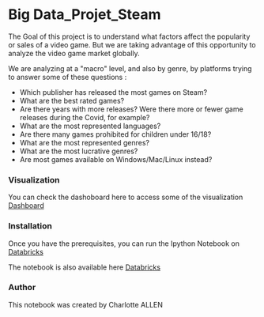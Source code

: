 # Big Data_Projet_Steam

The Goal of this project is to understand what factors affect the popularity or sales of a video game. But we are taking advantage of this opportunity to analyze the video game market globally.

We are analyzing at a "macro" level, and also by genre, by platforms trying to answer some of these questions : 
- Which publisher has released the most games on Steam?
- What are the best rated games?
- Are there years with more releases? Were there more or fewer game releases during the Covid, for example?
- What are the most represented languages?
- Are there many games prohibited for children under 16/18?
- What are the most represented genres?
- What are the most lucrative genres?
- Are most games available on Windows/Mac/Linux instead?

### Visualization
You can check the dashoboard here to access some of the visualization [Dashboard]([https://community.cloud.databricks.com/?o=7835003736843736#notebook/2947564936650603/dashboard/2462397549342798/present])


### Installation

Once you have the prerequisites, you can run the Ipython Notebook on [Databricks](https://community.cloud.databricks.com/login.html)

The notebook is also available here [Databricks](https://databricks-prod-cloudfront.cloud.databricks.com/public/4027ec902e239c93eaaa8714f173bcfc/7835003736843736/2947564936650603/6792544750977775/latest.html)


### Author
This notebook was created by Charlotte ALLEN
